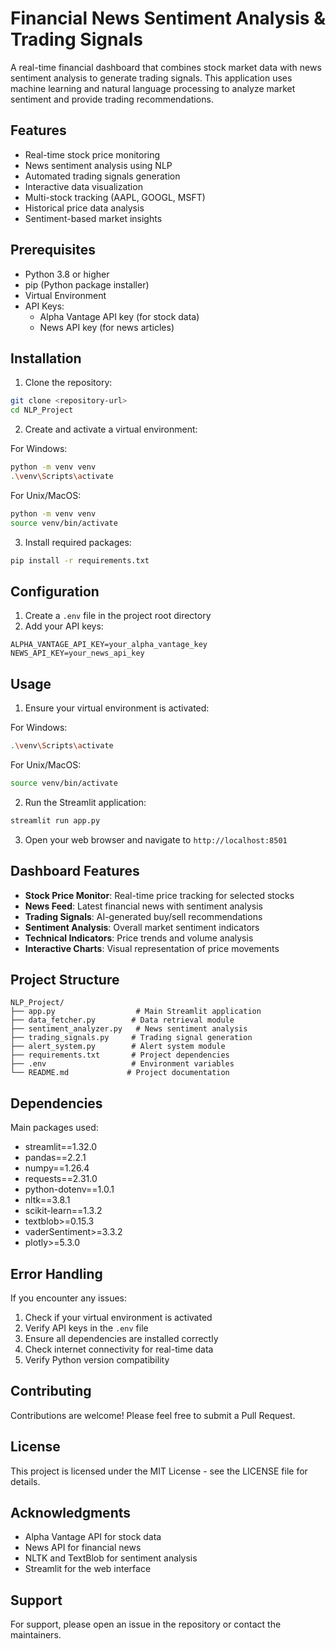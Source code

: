 # Financial News Sentiment Analysis & Trading Signals

A real-time financial dashboard that combines stock market data with news sentiment analysis to generate trading signals. This application uses machine learning and natural language processing to analyze market sentiment and provide trading recommendations.

## Features

- Real-time stock price monitoring
- News sentiment analysis using NLP
- Automated trading signals generation
- Interactive data visualization
- Multi-stock tracking (AAPL, GOOGL, MSFT)
- Historical price data analysis
- Sentiment-based market insights

## Prerequisites

- Python 3.8 or higher
- pip (Python package installer)
- Virtual Environment
- API Keys:
  - Alpha Vantage API key (for stock data)
  - News API key (for news articles)

## Installation

1. Clone the repository:
```bash
git clone <repository-url>
cd NLP_Project
```

2. Create and activate a virtual environment:

For Windows:
```bash
python -m venv venv
.\venv\Scripts\activate
```

For Unix/MacOS:
```bash
python -m venv venv
source venv/bin/activate
```

3. Install required packages:
```bash
pip install -r requirements.txt
```

## Configuration

1. Create a `.env` file in the project root directory
2. Add your API keys:
```
ALPHA_VANTAGE_API_KEY=your_alpha_vantage_key
NEWS_API_KEY=your_news_api_key
```

## Usage

1. Ensure your virtual environment is activated:

For Windows:
```bash
.\venv\Scripts\activate
```

For Unix/MacOS:
```bash
source venv/bin/activate
```

2. Run the Streamlit application:
```bash
streamlit run app.py
```

3. Open your web browser and navigate to `http://localhost:8501`

## Dashboard Features

- **Stock Price Monitor**: Real-time price tracking for selected stocks
- **News Feed**: Latest financial news with sentiment analysis
- **Trading Signals**: AI-generated buy/sell recommendations
- **Sentiment Analysis**: Overall market sentiment indicators
- **Technical Indicators**: Price trends and volume analysis
- **Interactive Charts**: Visual representation of price movements

## Project Structure

```
NLP_Project/
├── app.py                  # Main Streamlit application
├── data_fetcher.py        # Data retrieval module
├── sentiment_analyzer.py   # News sentiment analysis
├── trading_signals.py     # Trading signal generation
├── alert_system.py        # Alert system module
├── requirements.txt       # Project dependencies
├── .env                   # Environment variables
└── README.md             # Project documentation
```

## Dependencies

Main packages used:
- streamlit==1.32.0
- pandas==2.2.1
- numpy==1.26.4
- requests==2.31.0
- python-dotenv==1.0.1
- nltk==3.8.1
- scikit-learn==1.3.2
- textblob>=0.15.3
- vaderSentiment>=3.3.2
- plotly>=5.3.0

## Error Handling

If you encounter any issues:

1. Check if your virtual environment is activated
2. Verify API keys in the `.env` file
3. Ensure all dependencies are installed correctly
4. Check internet connectivity for real-time data
5. Verify Python version compatibility

## Contributing

Contributions are welcome! Please feel free to submit a Pull Request.

## License

This project is licensed under the MIT License - see the LICENSE file for details.

## Acknowledgments

- Alpha Vantage API for stock data
- News API for financial news
- NLTK and TextBlob for sentiment analysis
- Streamlit for the web interface

## Support

For support, please open an issue in the repository or contact the maintainers.
